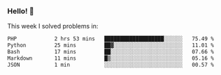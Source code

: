 ### Hello! 👋

This week I solved problems in:

<!--START_SECTION:waka-->

```txt
PHP            2 hrs 53 mins   ███████████████████░░░░░░   75.49 %
Python         25 mins         ██▓░░░░░░░░░░░░░░░░░░░░░░   11.01 %
Bash           17 mins         ██░░░░░░░░░░░░░░░░░░░░░░░   07.66 %
Markdown       11 mins         █▒░░░░░░░░░░░░░░░░░░░░░░░   05.16 %
JSON           1 min           ░░░░░░░░░░░░░░░░░░░░░░░░░   00.57 %
```

<!--END_SECTION:waka-->
